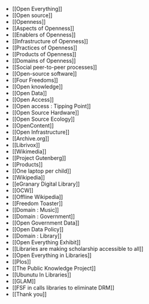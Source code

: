* [[Open Everything]]
* [[Open source]]
* [[Openness]]
* [[Aspects of Openness]]
* [[Enablers of Openness]]
* [[Infrastructure of Openness]]
* [[Practices of Openness]]
* [[Products of Openness]]
* [[Domains of Openness]]
* [[Social peer-to-peer processes]]
* [[Open-source software]]
* [[Four Freedoms]]
* [[Open knowledge]]
* [[Open Data]]
* [[Open Access]]
* [[Open access : Tipping Point]]
* [[Open Source Hardware]]
* [[Open Source Ecology]]
* [[OpenContent]]
* [[Open Infrastructure]]
* [[Archive.org]]
* [[Librivox]]
* [[Wikimedia]]
* [[Project Gutenberg]]
* [[Products]]
* [[One laptop per child]]
* [[Wikipedia]]
* [[eGranary Digital Library]]
* [[OCW]]
* [[Offline Wikipedia]]
* [[Freedom Toaster]]
* [[Domain : Music]]
* [[Domain : Government]]
* [[Open Government Data]]
* [[Open Data Policy]]
* [[Domain : Library]]
* [[Open Everything Exhibit]]
* [[Libraries are making scholarship accessible to all]]
* [[Open Everything in Libraries]]
* [[Plos]]
* [[The Public Knowledge Project]]
* [[Ubunutu In Libraries]]
* [[GLAM]]
* [[FSF in calls libraries to eliminate DRM]]
* [[Thank you]]
